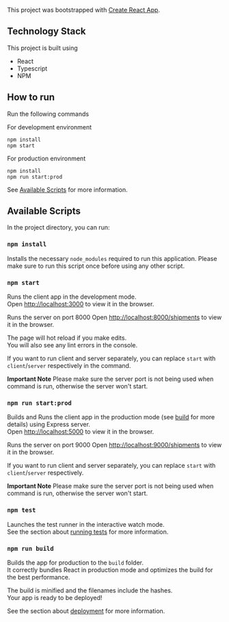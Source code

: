 This project was bootstrapped with [Create React App](https://github.com/facebook/create-react-app).

## Technology Stack

This project is built using
- React
- Typescript
- NPM

## How to run

Run the following commands

For development environment
```
npm install
npm start
```

For production environment
```
npm install
npm run start:prod
```

See [Available Scripts](#available-scripts) for more information.

## Available Scripts

In the project directory, you can run:

### `npm install`

Installs the necessary `node_modules` required to run this application. Please make sure to run this script once before using any other script.

### `npm start`

Runs the client app in the development mode.<br />
Open [http://localhost:3000](http://localhost:3000) to view it in the browser.

Runs the server on port 8000
Open [http://localhost:8000/shipments](http://localhost:8000/shipments) to view it in the browser.

The page will hot reload if you make edits.<br />
You will also see any lint errors in the console.

If you want to run client and server separately, you can replace `start` with `client`/`server` respectively in the command.

**Important Note**
Please make sure the server port is not being used when command is run, otherwise the server won't start.

### `npm run start:prod`

Builds and Runs the client app in the production mode (see [build](#npm-run-build) for more details) using Express server.<br />
Open [http://localhost:5000](http://localhost:5000) to view it in the browser.

Runs the server on port 9000
Open [http://localhost:9000/shipments](http://localhost:9000/shipments) to view it in the browser.

If you want to run client and server separately, you can replace `start` with `client`/`server` respectively.

**Important Note**
Please make sure the server port is not being used when command is run, otherwise the server won't start.

### `npm test`

Launches the test runner in the interactive watch mode.<br />
See the section about [running tests](https://facebook.github.io/create-react-app/docs/running-tests) for more information.

### `npm run build`

Builds the app for production to the `build` folder.<br />
It correctly bundles React in production mode and optimizes the build for the best performance.

The build is minified and the filenames include the hashes.<br />
Your app is ready to be deployed!

See the section about [deployment](https://facebook.github.io/create-react-app/docs/deployment) for more information.
